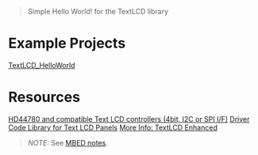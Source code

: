 > Simple Hello World! for the TextLCD library

# Example Projects
[TextLCD_HelloWorld](https://developer.mbed.org/users/simon/code/TextLCD_HelloWorld/)

# Resources
[HD44780 and compatible Text LCD controllers (4bit, I2C or SPI I/F)](https://developer.mbed.org/components/HD44780/)
[Driver Code Library for Text LCD Panels](http://mbed.org/cookbook/Text-LCD)
[More Info: TextLCD Enhanced](https://developer.mbed.org/users/wim/notebook/textlcd-enhanced/)

> *NOTE:* See [MBED notes](/siliconunited/RTFM/notes/mbed.md).

